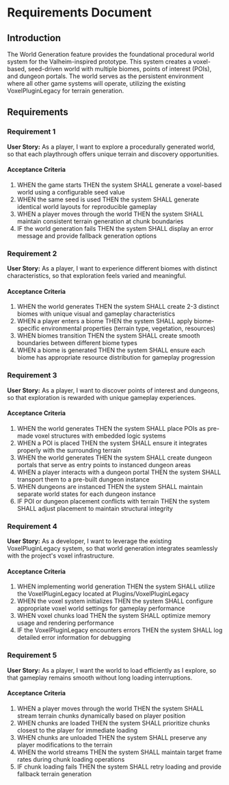 # Requirements Document

## Introduction

The World Generation feature provides the foundational procedural world system for the Valheim-inspired prototype. This system creates a voxel-based, seed-driven world with multiple biomes, points of interest (POIs), and dungeon portals. The world serves as the persistent environment where all other game systems will operate, utilizing the existing VoxelPluginLegacy for terrain generation.

## Requirements

### Requirement 1

**User Story:** As a player, I want to explore a procedurally generated world, so that each playthrough offers unique terrain and discovery opportunities.

#### Acceptance Criteria

1. WHEN the game starts THEN the system SHALL generate a voxel-based world using a configurable seed value
2. WHEN the same seed is used THEN the system SHALL generate identical world layouts for reproducible gameplay
3. WHEN a player moves through the world THEN the system SHALL maintain consistent terrain generation at chunk boundaries
4. IF the world generation fails THEN the system SHALL display an error message and provide fallback generation options

### Requirement 2

**User Story:** As a player, I want to experience different biomes with distinct characteristics, so that exploration feels varied and meaningful.

#### Acceptance Criteria

1. WHEN the world generates THEN the system SHALL create 2-3 distinct biomes with unique visual and gameplay characteristics
2. WHEN a player enters a biome THEN the system SHALL apply biome-specific environmental properties (terrain type, vegetation, resources)
3. WHEN biomes transition THEN the system SHALL create smooth boundaries between different biome types
4. WHEN a biome is generated THEN the system SHALL ensure each biome has appropriate resource distribution for gameplay progression

### Requirement 3

**User Story:** As a player, I want to discover points of interest and dungeons, so that exploration is rewarded with unique gameplay experiences.

#### Acceptance Criteria

1. WHEN the world generates THEN the system SHALL place POIs as pre-made voxel structures with embedded logic systems
2. WHEN a POI is placed THEN the system SHALL ensure it integrates properly with the surrounding terrain
3. WHEN the world generates THEN the system SHALL create dungeon portals that serve as entry points to instanced dungeon areas
4. WHEN a player interacts with a dungeon portal THEN the system SHALL transport them to a pre-built dungeon instance
5. WHEN dungeons are instanced THEN the system SHALL maintain separate world states for each dungeon instance
6. IF POI or dungeon placement conflicts with terrain THEN the system SHALL adjust placement to maintain structural integrity

### Requirement 4

**User Story:** As a developer, I want to leverage the existing VoxelPluginLegacy system, so that world generation integrates seamlessly with the project's voxel infrastructure.

#### Acceptance Criteria

1. WHEN implementing world generation THEN the system SHALL utilize the VoxelPluginLegacy located at Plugins/VoxelPluginLegacy
2. WHEN the voxel system initializes THEN the system SHALL configure appropriate voxel world settings for gameplay performance
3. WHEN voxel chunks load THEN the system SHALL optimize memory usage and rendering performance
4. IF the VoxelPluginLegacy encounters errors THEN the system SHALL log detailed error information for debugging

### Requirement 5

**User Story:** As a player, I want the world to load efficiently as I explore, so that gameplay remains smooth without long loading interruptions.

#### Acceptance Criteria

1. WHEN a player moves through the world THEN the system SHALL stream terrain chunks dynamically based on player position
2. WHEN chunks are loaded THEN the system SHALL prioritize chunks closest to the player for immediate loading
3. WHEN chunks are unloaded THEN the system SHALL preserve any player modifications to the terrain
4. WHEN the world streams THEN the system SHALL maintain target frame rates during chunk loading operations
5. IF chunk loading fails THEN the system SHALL retry loading and provide fallback terrain generation